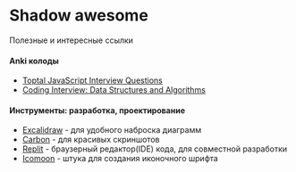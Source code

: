 # Shadow awesome
Полезные и интересные ссылки

#### Anki колоды
- [Toptal JavaScript Interview Questions](https://ankiweb.net/shared/info/2023362011)
- [Coding Interview: Data Structures and Algorithms](https://ankiweb.net/shared/info/2011444025)

#### Инструменты: разработка, проектирование
- [Excalidraw](https://excalidraw.com/) - для удобного наброска диаграмм
- [Carbon](https://carbon.now.sh/) - для красивых скриншотов
- [Replit](https://replit.com/) - браузерный редактор(IDE) кода, для совместной разработки
- [Icomoon](https://icomoon.io/) - штука для создания иконочного шрифта